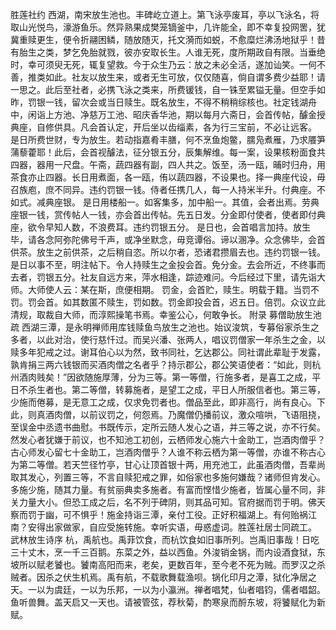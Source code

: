 胜莲社约
    西湖，南宋放生池也。丰碑屹立道上。第飞泳亭废耳，亭以飞泳名，将取山光悦鸟，濠游鱼乐。然异熟果成樊笼镝釜中，几许能全，即不幸复投网罟，犹冀重赎更生，便令折翮困鳞，随放随灭，托文漪而如蜕，不愈糜烂沸汤地狱乎！昔有胎生之类，梦乞免胎就戮，彼亦安取长生。人谁无死，度所期政自有限。当垂绝时，幸可须臾无死，辄复望救。今于众生乃云：放之未必全活，遂加讪笑。一何不善，推类如此。社友以放生来，或者无生可放，仅仅随喜，倘自谓多费少益耶！请一思之。此后至社者，必携飞泳之类来，所费锾钱，自一铢至累镒无量。但空手如昨，罚银一钱，留次会或当日赎生。既名放生，不得不稍稍综核也。社定钱湖舟中，闲诣上方池、净慈万工池、昭庆香华池，期以每月六斋日，会首传帖，醵金授典座，自修供具。凡会首认定，开后坐以齿缁素，各为行三宝前，不必让远客。
    是日所费世财，专为放生。若动指嘉肴丰膳，何不烹鱼炮鳖，臑凫煮雁，乃求餍笋蒲藜藿耶！此后，会首视醵法，征分银五分，辰集解维。每一案，设果核粉面食共四器，器用一尺盘。午斋，蔬四器有副，四人共之。饭至，汤一瓯，晡时归舟，用茶食亦止四器。长日用煮面，各一瓯，侑以蔬四器，不设果也。择一典座代设，毋召族庖，庶不同异。违约罚银一钱。侍者任携几人，每一人持米半升。付典座。不如式。减典座银。
    是日用楼船一。如客集多，加中船一。其值，会者出焉。劳典座银一钱，赏传帖人一钱，亦会首出传帖。先五日发。分金即付使者，使者即付典座，欲令早知人数，不浪费耳。违约罚银五分。
    是日也，会首唱言加持。放生毕，请各念阿弥陀佛号千声，或净坐默念，毋竞谭俗。谛以溷净。众念佛毕，会首供茶。放生之前供茶，之后稍自恣。所以尔者，恐诸君攒眉去也。违约罚银一钱。
    是日以事不至，明注帖下。令人持赎生之金投会首。免分金。去会所近，不终事而去者，罚银五分。社友自远方来，萍水相逢，踪迹难问。今后经过下里，请先诣大师。大师使人云：某在斯，庶便相期。
    罚金，会首贮，赎生。明载于籍。当罚不罚。罚会首。如其数匿不赎生，罚如数。罚金即投会首，迟五日。倍罚。众议立此清规，取裁自大师，而淳熙操笔书焉。幸鉴公心，何敢争长。
附录
募僧助放生池疏
    西湖三潭，是永明禅师用库钱赎鱼鸟放生之池也。始议浚筑，专募俗家杀生之多者，以此对治，使行慈忏过。而吴兴潘、张两人，唱议罚僧家一年杀生之金，以赎多年犯戒之过。谢耳伯心以为然，致书同社，乞达郡公。同社谓此辈耻于发露，孰肯捐三两六钱银而买酒肉僧之名者乎？持示郡公，郡公笑语使者：“如此，则杭州酒肉贱矣！”因欲随施厚薄，分为三等。第一等僧，行施多者，是喜工之成，平日不杀生者也。第二等僧，转募施者，是望工之成，平日人所服信者也。第三等，少施而倦募，是无意工之成，仅求免罚者也。僧品至此，即非高行，尚有良心。下此，则真酒肉僧，以前议罚之，何怨焉。乃魔僧仍播前议，激众喧哄，飞语阻挠，至误金中丞遗书曲慰。书既传示，定所云随人发心之语，并三等之说，亦不行矣。然发心者犹嫌于前议，也不知池工初创，云栖师发心施六十金助工，岂酒肉僧乎？古心师发心留七十金助工，岂酒肉僧乎？人谁不称云栖为第一等僧，亦谁不称古心为第二等僧。若天竺径竹亭，甘心让顶首银十两，用充池工，此虽酒肉僧，吾辈尚取其发心，列置三等，不言自赎犯戒之罪，如俗家也多施何嫌哉？诸师但肯发心。多施少施，随其力量。有贫丽典卖多施者。有富而悭惜少施者，皆属心量不同，非关力量大小。但恐工成之后，名不列于碑阴，则其品可知。官府据而罚于明。佛天察而罚于幽，可不惧乎！施金持诣三潭，亲付工役。正好积福湖上。有何贻祸江南？安得出家做家，自应受施转施。幸听实语，毋惑虚词。胜莲社居士同疏工。
武林放生诗序
    杭，禹航也。禹菲饮食，而杭饮食如旧事所列。岂禹旧事哉！日吃三十丈木，烹一千三百鹅。东菜之外，益以西鱼。外浚销金锅，而内设酒食狱，东坡所以赋老饕也。饕南高阳而来，老矣，更数百年，至今老不死为贼。而罗汉之杀贼者。因杀之伏生机焉。禹有航，不载歌舞载渔呗。锅化印月之潭，狱化净居之天。一以为虞廷，一以为乐邦，一以为小瀛洲。禅者唱梵，仙者唱钧，儒者唱韶。鱼听兽舞。盖天启又一天也。请被管弦，荐秋菊，酌寒泉而酹东坡，将饕赋化为新赋。

